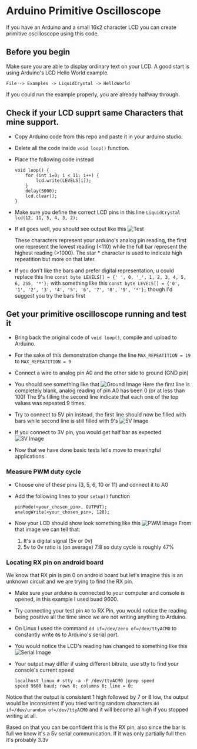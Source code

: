 # Arduino Primitive Oscilloscope
If you have an Arduino and a small 16x2 character LCD you can create primitive oscilloscope using this code.

## Before you begin
Make sure you are able to display ordinary text on your LCD. A good start is using Arduino's LCD Hello World example.

    File -> Examples -> LiquidCrystal -> HelloWorld

If you could run the example properly, you are already halfway through.

## Check if your LCD supprt same Characters that mine support.
* Copy Arduino code from this repo and paste it in your arduino studio.
* Delete all the code inside `void loop()` function.
* Place the following code instead

      void loop() {
          for (int i=0; i < 11; i++) {
              lcd.write(LEVELS[i]);
          }
          delay(5000);
          lcd.clear();
      }
* Make sure you define the correct LCD pins in this line `LiquidCrystal lcd(12, 11, 5, 4, 3, 2);`
* If all goes well, you should see output like this
  ![Test](https://raw.githubusercontent.com/ramast/arduino-primitive-oscilloscope/master/images/test.jpg "Test Image")

  These characters represent your arduino's analog pin reading, the first one represent the lowest reading (<110) while the full bar represent the highest reading (>1000).
  The star \* character is used to indicate high repeatition but more on that later.

* If you don't like the bars and prefer digital representation, u could replace this line
  `const byte LEVELS[] = {' ', 0, '_', 1, 2, 3, 4, 5, 6, 255, '*'};`
  with something like this
  `const byte LEVELS[] = {'0', '1', '2', '3', '4', '5', '6', '7', '8', '9', '*'};`
  though I'd suggest you try the bars first

## Get your primitive oscilloscope running and test it
* Bring back the original code of `void loop()`, compile and upload to Arduino.
* For the sake of this demonstration change the line `MAX_REPEATITION = 19` to `MAX_REPEATITION = 9`
* Connect a wire to analog pin A0 and the other side to ground (GND pin)
* You should see something like that
    ![Ground Image](https://raw.githubusercontent.com/ramast/arduino-primitive-oscilloscope/master/images/ground.jpg "LCD Image")
  Here the first line is completely blank, analog reading of pin A0 has been 0 (or at less than 100) 
  The 9's filling the second line indicate that each one of the top values was repeated 9 times.
* Try to connect to 5V pin instead, the first line should now be filled with bars while second line is still filled with  9's
  ![5V Image](https://raw.githubusercontent.com/ramast/arduino-primitive-oscilloscope/master/images/5v.jpg "5V LCD Image")
* If you connect to 3V pin, you would get half bar as expected
  ![3V Image](https://raw.githubusercontent.com/ramast/arduino-primitive-oscilloscope/master/images/3-3v.jpg "3V LCD Image")

* Now that we have done basic tests let's move to meaningful applications

### Measure PWM duty cycle
* Choose one of these pins (3, 5, 6, 10 or 11) and connect it to A0
* Add the following lines to your `setup()` function

      pinMode(<your_chosen_pin>, OUTPUT);
      analogWrite(<your_chosen_pin>, 128);

 * Now your LCD should show look something like this
   ![PWM Image](https://raw.githubusercontent.com/ramast/arduino-primitive-oscilloscope/master/images/pwm.jpg "PWM LCD Image")
   From that image we can tell that:
   1. It's a digital signal (5v or 0v)
   2. 5v to 0v ratio is (on average) 7:8 so duty cycle is roughly 47%

### Locating RX pin on android board
We know that RX pin is pin 0 on android board but let's imagine this is an unknown circuit and we are trying to find the RX pin.

* Make sure your arduino is connected to your computer and console is opened, in this example I used buad 9600.
* Try connecting your test pin `A0` to RX Pin, you would notice the reading being positive all the time since we are not writing anything to Arduino.
* On Linux I used the command `dd if=/dev/zero of=/dev/ttyACM0` to constantly write `0`s to Arduino's serial port.
* You would notice the LCD's reading has changed to something like this
  ![Serial Image](https://raw.githubusercontent.com/ramast/arduino-primitive-oscilloscope/master/images/serial_rx.jpg "Serial RX LCD Image")
* Your output may differ if using different bitrate, use stty to find your console's current speed

      localhost linux # stty -a -F /dev/ttyACM0 |grep speed
      speed 9600 baud; rows 0; columns 0; line = 0;

Notice that the output is consistent 1 high followed by 7 or 8 low, the output would be inconsistent if you tried writing random characters `dd if=/dev/urandom of=/dev/ttyACM0` and it will become all high if you stopped writing at all.

Based on that you can be confident this is the RX pin, also since the bar is full we know it's a 5v serial communication. If it was only partially full then it's probably 3.3v
